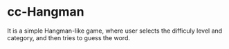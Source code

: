 # cc-Hangman
It is a simple Hangman-like game, where user selects the difficuly level and category, and then tries to guess the word.

